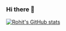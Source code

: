 ### Hi there 👋

[![Rohit's GitHub stats](https://github-readme-stats.vercel.app/api?username=falconcode16)](https://github.com/falconcode16/github-readme-stats)


<!--
**falconcode16/falconcode16** is a ✨ _special_ ✨ repository because its `README.md` (this file) appears on your GitHub profile.

Here are some ideas to get you started:

- 🔭 I’m currently working on ...
- 🌱 I’m currently learning ...
- 👯 I’m looking to collaborate on ...
- 🤔 I’m looking for help with ...
- 💬 Ask me about ...
- 📫 How to reach me: ...
- 😄 Pronouns: ...
- ⚡ Fun fact: ...
-->
